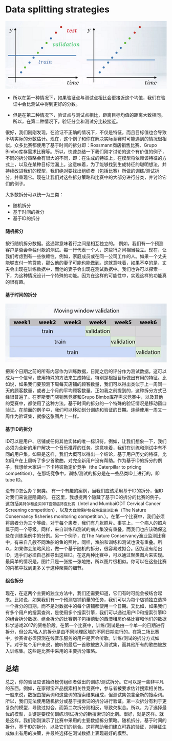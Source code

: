 # Data splitting strategies

![](../img/data_split_strategies.png)

- 所以在第一种情况下，如果验证点与测试点相比会更接近这个均值，我们在验证中会比测试中得到更好的分数。

- 但是在第二种情况下，验证点与测试点相比，距离目标均值的距离大致相同。所以，在第二种情况下，验证分会和测试分比较接近。

很好，我们刚刚发现，在验证不正确的情况下，不仅是特征，而且目标值也会导致不切实际的分数估计。现在，这个例子和你在解决实际竞赛时可能遇到的情况很相似。众多比赛都使用了基于时间的拆分即：Rossmann商店销售比赛、Grupo Bimbo库存需求比赛等。所以，快速总结一下我们刚才讨论的这个有价值的例子，不同的拆分策略会有很大的不同，即：在生成的特征上，在模型将依赖该特征的方式上，以及在某种目标泄漏上。这意味着，为了能够找到生成特征的聪明想法，并持续改进我们的模型，我们绝对要找出组织者（包括比赛）所做的训练/测试拆分，并重现它。现在让我们对这些拆分策略和比赛中的大部分进行分类，并讨论它们的例子。



大多数拆分可以统一为三类：
- 随机拆分
- 基于时间的拆分
- 基于ID的拆分

#### 随机拆分

按行随机拆分数据。这通常意味着行之间是相互独立的。
例如，我们有一个预测客户是否会单独付款的测试。每一行代表一个人，这些行之间相当独立。现在，让我们考虑到有一些依赖性，例如，家庭成员或在同一公司工作的人。如果一个丈夫能够支付一笔贷款，那么他的妻子可能也能做到。这就意味着，如果不幸的是，丈夫会出现在训练数据中，而他的妻子会出现在测试数据中。我们也许可以探索一下，为这种情况设计一个特殊的功能。因为在这样的可能性中，实现这样的功能真的很有趣。

#### 基于时间的拆分

![](../img/moving_window_validation.png)

把某个日期之前的所有内容作为训练数据，日期之后的评分作为测试数据。这可以成为一个信号，使用特殊的方法来生成特征，特别是根据目标做出有用的特征。比如说，如果我们要预测下周每天店铺的顾客数量，我们可以得出类似于上一周同一天的顾客数量，或者上个月的平均顾客数量。正如我之前提到的，这种拆分方式已经很普遍了。在罗斯曼门店销售竞赛和Grupo Bimbo库存需求竞赛中，以及其他的竞赛中，都使用了这种方法。基于时间的拆分的一个特殊的验证情况是移动窗口验证。在前面的例子中，我们可以移动划分训练和验证的日期。连续使用一周又一周作为验证集，就像这张图片上一样。

#### 基于ID的拆分

ID可以是用户、店铺或任何其他实体的唯一标识符。例如，让我们想象一下，我们必须为全新的用户解决一个音乐推荐的任务。这意味着，我们在训练和测试中有不同的用户集。如果是这样，我们大概可以得出一个结论，基于用户历史的特征，比如用户在上周听了多少首歌曲，对完全新用户没有帮助。作为基于ID的拆分的例子，我想给大家讲一下卡特彼勒定价竞争（the Caterpillar to pricing competition）。在那场竞争中，训练/测试的拆分是在一些品类ID上进行的，即tube ID。

没有ID怎么办？聚类。
有一个有趣的案例，当我们应该采用基于ID的拆分，但ID对我们来说是隐藏的。
在这里，我想提两个隐藏了基于ID的拆分的比赛的例子。这包括`英特尔和孟买ODT宫颈癌筛查比赛`（Intel and MumbaiODT Cervical Cancer Screening competition），以及`大自然保护协会渔业监测比赛`（The Nature Conservancy fisheries monitoring competition.）。在第一个比赛中，我们必须将患者分为三个等级，对于每个患者，我们有几张照片。事实上，一个病人的照片属于同一个等级。同样，来自训练和测试的病人集没有重叠。而我们也应该确保这些在训练条例中的分割。另一个例子，在The Nature Conservancy渔业监测比赛中，有来自几艘不同渔船的鱼的照片。同样，渔船和训练和测试也没有重叠。所以，如果你会忽略风险，做一个基于随机的拆分，很容易过拟合。因为没有给出ID，选手们必须自己推导出这些ID。在这两种比赛中，可以通过聚类图片来实现。最简单的情况是，图片只是一张接一张地拍，所以图片很相似。你可以在这些比赛的内核中找到更多关于这种聚类的细节。

#### 组合拆分

现在，在这两个主要的独立方法中，我们还需要知道，它们有时可能会被结合起来。比如说，如果我们有一个预测店铺销量的任务，我们可以为每个店铺独立选择一个拆分的日期，而不是对数据中的每个店铺都使用一个日期。又比如，如果我们有多个用户的搜索查询，是使用多个搜索引擎，我们可以通过用户ID和搜索引擎ID的组合拆分数据。组合拆分的比赛例子包括德勤的西澳租房价格比赛和他们的数据科学游戏2017的资格阶段。在第一个比赛中，训练/测试是由一个单一的日期进行拆分，但公共/私人的拆分是由不同地理区域的不同日期进行的。在第二场比赛中，参赛者必须预测在线音乐服务的用户是否会听歌。训练/测试的拆分方式如下。对于每个用户来说，他听的最后一首歌被放入测试集，而其他所有的歌曲被放入训练集。这些是比赛中采用的主要拆分策略。


## 总结

总之，你的验证应该始终模仿组织者做出的训练/测试拆分。它可以是一些非平凡的东西。例如，在家得宝产品搜索相关性竞赛中，参与者被要求估计搜索相关性。一般来说，数据由搜索词和这些词的搜索结果组成，但测试集包含全新的搜索词。所以，我们无法使用随机拆分或基于搜索词的拆分进行验证。第一次拆分有利于更复杂的模型，导致过拟合，而第二次拆分则相反，导致欠拟合。所以，为了选择最优的模型，关键是要模仿训练/测试拆分的新搜索词的比例。很好，就是这样。就是这样。我们刚刚演示了比赛中采用的主要数据拆分策略。随机拆分，基于时间的拆分，基于ID的拆分，以及它们的组合。这将帮助我们建立可靠的验证，对特征生成做出有用的决策，并最终选择在测试数据上表现最好的模型。